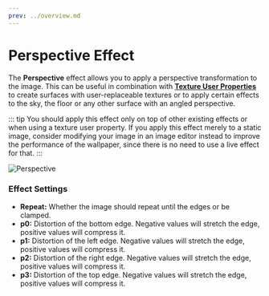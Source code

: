 ```yaml
---
prev: ../overview.md
---
```

# Perspective Effect

The **Perspective** effect allows you to apply a perspective transformation to the image. This can be useful in combination with [**Texture User Properties**](/zh/scene/userproperties/texture.html) to create surfaces with user-replaceable textures or to apply certain effects to the sky, the floor or any other surface with an angled perspective.

::: tip
You should apply this effect only on top of other existing effects or when using a texture user property. If you apply this effect merely to a static image, consider modifying your image in an image editor instead to improve the performance of the wallpaper, since there is no need to use a live effect for that.
:::

![Perspective](/img/effects/Perspective.gif)

### Effect Settings

* **Repeat:** Whether the image should repeat until the edges or be clamped.
* **p0:** Distortion of the bottom edge. Negative values will stretch the edge, positive values will compress it.
* **p1:** Distortion of the left edge. Negative values will stretch the edge, positive values will compress it.
* **p2:** Distortion of the right edge. Negative values will stretch the edge, positive values will compress it.
* **p3:** Distortion of the top edge. Negative values will stretch the edge, positive values will compress it.
